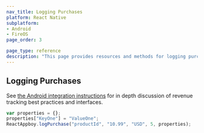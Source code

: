```yaml
---
nav_title: Logging Purchases
platform: React Native
subplatform: 
- Android
- FireOS
page_order: 3

page_type: reference
description: "This page provides resources and methods for logging purchases for your Android or FireOS app running React Native."
---
```

## Logging Purchases

See [the Android integration instructions][1] for in depth discussion of revenue tracking best practices and interfaces.

```javascript
var properties = {};
properties["KeyOne"] = "ValueOne";
ReactAppboy.logPurchase("productId", "10.99", "USD", 5, properties);
```

[1]: {{site.baseurl}}/developer_guide/platform_integration_guides/android/analytics/logging_purchases/#logging-purchases
